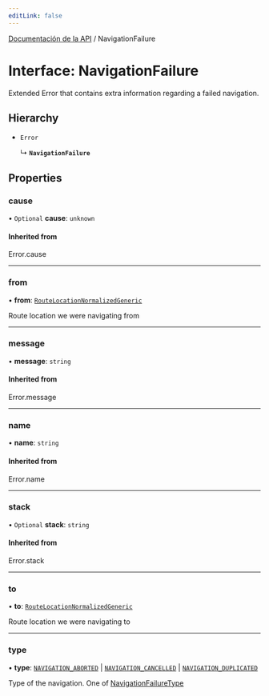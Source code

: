 ```yaml
---
editLink: false
---
```


[Documentación de la API](../index.md) / NavigationFailure

# Interface: NavigationFailure

Extended Error that contains extra information regarding a failed navigation.

## Hierarchy

- `Error`

  ↳ **`NavigationFailure`**

## Properties

### cause

• `Optional` **cause**: `unknown`

#### Inherited from

Error.cause

---

### from

• **from**: [`RouteLocationNormalizedGeneric`](RouteLocationNormalizedGeneric.md)

Route location we were navigating from

---

### message

• **message**: `string`

#### Inherited from

Error.message

---

### name

• **name**: `string`

#### Inherited from

Error.name

---

### stack

• `Optional` **stack**: `string`

#### Inherited from

Error.stack

---

### to

• **to**: [`RouteLocationNormalizedGeneric`](RouteLocationNormalizedGeneric.md)

Route location we were navigating to

---

### type

• **type**: [`NAVIGATION_ABORTED`](../enums/ErrorTypes.md#NAVIGATION_ABORTED) \| [`NAVIGATION_CANCELLED`](../enums/ErrorTypes.md#NAVIGATION_CANCELLED) \| [`NAVIGATION_DUPLICATED`](../enums/ErrorTypes.md#NAVIGATION_DUPLICATED)

Type of the navigation. One of [NavigationFailureType](../enums/NavigationFailureType.md)
